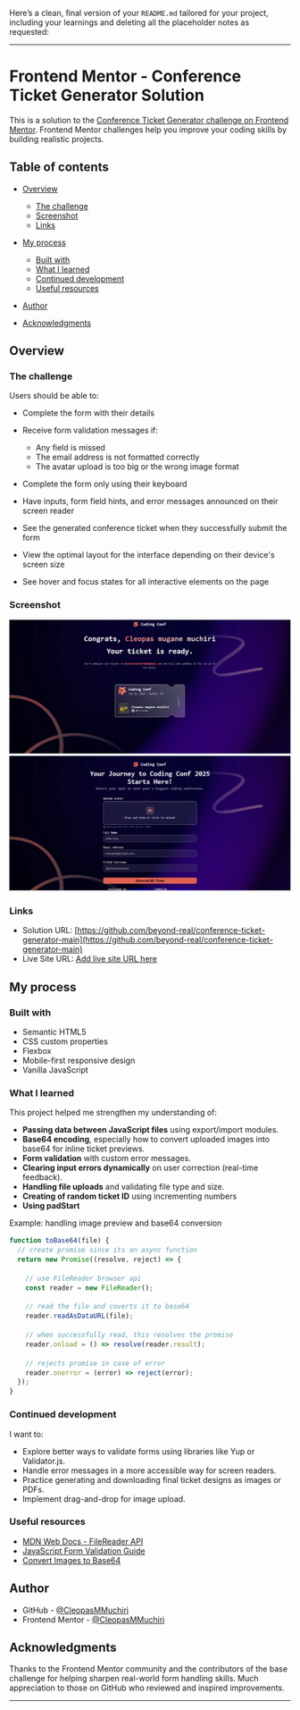 Here’s a clean, final version of your `README.md` tailored for your project, including your learnings and deleting all the placeholder notes as requested:

---

# Frontend Mentor - Conference Ticket Generator Solution

This is a solution to the [Conference Ticket Generator challenge on Frontend Mentor](https://www.frontendmentor.io/challenges/conference-ticket-generator-oq5gFIU12w). Frontend Mentor challenges help you improve your coding skills by building realistic projects.

## Table of contents

* [Overview](#overview)

  * [The challenge](#the-challenge)
  * [Screenshot](#screenshot)
  * [Links](#links)
* [My process](#my-process)

  * [Built with](#built-with)
  * [What I learned](#what-i-learned)
  * [Continued development](#continued-development)
  * [Useful resources](#useful-resources)
* [Author](#author)
* [Acknowledgments](#acknowledgments)

## Overview

### The challenge

Users should be able to:

* Complete the form with their details
* Receive form validation messages if:

  * Any field is missed
  * The email address is not formatted correctly
  * The avatar upload is too big or the wrong image format
* Complete the form only using their keyboard
* Have inputs, form field hints, and error messages announced on their screen reader
* See the generated conference ticket when they successfully submit the form
* View the optimal layout for the interface depending on their device's screen size
* See hover and focus states for all interactive elements on the page

### Screenshot

![Screenshot of the Conference Ticket Generator](./assets/images/screenshot.png)
![Screenshot of the Conference Form](./assets/images/screenshot2.png)

### Links

* Solution URL: [https://github.com/beyond-real/conference-ticket-generator-main](https://github.com/beyond-real/conference-ticket-generator-main)
* Live Site URL: [Add live site URL here](https://your-live-site-url.com)

## My process

### Built with

* Semantic HTML5
* CSS custom properties
* Flexbox
* Mobile-first responsive design
* Vanilla JavaScript

### What I learned

This project helped me strengthen my understanding of:

* **Passing data between JavaScript files** using export/import modules.
* **Base64 encoding**, especially how to convert uploaded images into base64 for inline ticket previews.
* **Form validation** with custom error messages.
* **Clearing input errors dynamically** on user correction (real-time feedback).
* **Handling file uploads** and validating file type and size.
* **Creating of random ticket ID** using incrementing numbers
* **Using padStart**

Example: handling image preview and base64 conversion

```js
function toBase64(file) {
  // create promise since its an async function
  return new Promise((resolve, reject) => {

    // use FileReader browser api
    const reader = new FileReader();

    // read the file and coverts it to base64
    reader.readAsDataURL(file);

    // when successfully read, this resolves the promise 
    reader.onload = () => resolve(reader.result);

    // rejects promise in case of error
    reader.onerror = (error) => reject(error);
  });
}
```

### Continued development

I want to:

* Explore better ways to validate forms using libraries like Yup or Validator.js.
* Handle error messages in a more accessible way for screen readers.
* Practice generating and downloading final ticket designs as images or PDFs.
* Implement drag-and-drop for image upload.

### Useful resources

* [MDN Web Docs - FileReader API](https://developer.mozilla.org/en-US/docs/Web/API/FileReader)
* [JavaScript Form Validation Guide](https://developer.mozilla.org/en-US/docs/Learn/Forms/Form_validation)
* [Convert Images to Base64](https://codebeautify.org/image-to-base64-converter)

## Author

* GitHub - [@CleopasMMuchiri](https://github.com/CleopasMMuchiri)
* Frontend Mentor - [@CleopasMMuchiri](https://www.frontendmentor.io/profile/CleopasMMuchiri)

## Acknowledgments

Thanks to the Frontend Mentor community and the contributors of the base challenge for helping sharpen real-world form handling skills. Much appreciation to those on GitHub who reviewed and inspired improvements.

---
